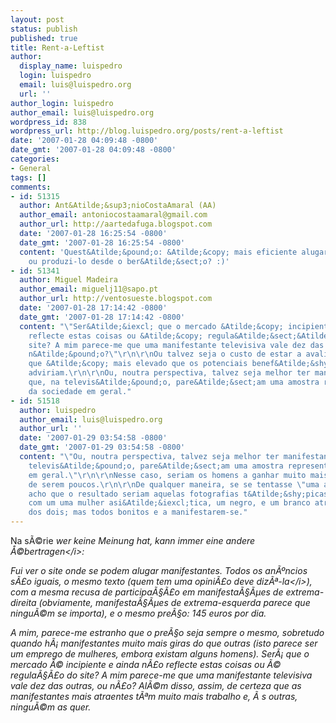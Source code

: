 ```yaml
---
layout: post
status: publish
published: true
title: Rent-a-Leftist
author:
  display_name: luispedro
  login: luispedro
  email: luis@luispedro.org
  url: ''
author_login: luispedro
author_email: luis@luispedro.org
wordpress_id: 838
wordpress_url: http://blog.luispedro.org/posts/rent-a-leftist
date: '2007-01-28 04:09:48 -0800'
date_gmt: '2007-01-28 04:09:48 -0800'
categories:
- General
tags: []
comments:
- id: 51315
  author: Ant&Atilde;&sup3;nioCostaAmaral (AA)
  author_email: antoniocostaamaral@gmail.com
  author_url: http://aartedafuga.blogspot.com
  date: '2007-01-28 16:25:54 -0800'
  date_gmt: '2007-01-28 16:25:54 -0800'
  content: 'Quest&Atilde;&pound;o: &Atilde;&copy; mais eficiente alugar um manifestante
    ou produzi-lo desde o ber&Atilde;&sect;o? :)'
- id: 51341
  author: Miguel Madeira
  author_email: miguelj11@sapo.pt
  author_url: http://ventosueste.blogspot.com
  date: '2007-01-28 17:14:42 -0800'
  date_gmt: '2007-01-28 17:14:42 -0800'
  content: "\"Ser&Atilde;&iexcl; que o mercado &Atilde;&copy; incipiente e ainda n&Atilde;&pound;o
    reflecte estas coisas ou &Atilde;&copy; regula&Atilde;&sect;&Atilde;&pound;o do
    site? A mim parece-me que uma manifestante televisiva vale dez das outras, ou
    n&Atilde;&pound;o?\"\r\n\r\nOu talvez seja o custo de estar a avaliar os manifestantes
    que &Atilde;&copy; mais elevado que os potenciais benef&Atilde;&shy;cios que da&Atilde;&shy;
    adviriam.\r\n\r\nOu, noutra perspectiva, talvez seja melhor ter manifestantes
    que, na televis&Atilde;&pound;o, pare&Atilde;&sect;am uma amostra representativa
    da sociedade em geral."
- id: 51518
  author: luispedro
  author_email: luis@luispedro.org
  author_url: ''
  date: '2007-01-29 03:54:58 -0800'
  date_gmt: '2007-01-29 03:54:58 -0800'
  content: "\"Ou, noutra perspectiva, talvez seja melhor ter manifestantes que, na
    televis&Atilde;&pound;o, pare&Atilde;&sect;am uma amostra representativa da sociedade
    em geral.\"\r\n\r\nNesse caso, seriam os homens a ganhar muito mais, pela virtude
    de serem poucos.\r\n\r\nDe qualquer maneira, se se tentasse \"uma amostra representativa\",
    acho que o resultado seriam aquelas fotografias t&Atilde;&shy;picas de consultora,
    com um uma mulher asi&Atilde;&iexcl;tica, um negro, e um branco atr&Atilde;&iexcl;s
    dos dois; mas todos bonitos e a manifestarem-se."
---
```

<p>Na s&Atilde;&copy;rie <i>wer keine Meinung hat, kann immer eine andere &Aring;&copy;bertragen<&#47;i>:
<p>Fui ver o site onde se podem alugar manifestantes. Todos os an&Atilde;&ordm;ncios s&Atilde;&pound;o iguais, o mesmo texto (<i>quem tem uma opini&Atilde;&pound;o deve diz&Atilde;&ordf;-la<&#47;i>), com a mesma recusa de participa&Atilde;&sect;&Atilde;&pound;o em manifesta&Atilde;&sect;&Atilde;&micro;es de extrema-direita (obviamente, manifesta&Atilde;&sect;&Atilde;&micro;es de extrema-esquerda parece que ningu&Atilde;&copy;m se importa), e o mesmo pre&Atilde;&sect;o: 145 euros por dia.
<p>A mim, parece-me estranho que o pre&Atilde;&sect;o seja sempre o mesmo, sobretudo quando h&Atilde;&iexcl; manifestantes muito mais giras do que outras (isto parece ser um emprego de mulheres, embora existam alguns homens). Ser&Atilde;&iexcl; que o mercado &Atilde;&copy; incipiente e ainda n&Atilde;&pound;o reflecte estas coisas ou &Atilde;&copy; regula&Atilde;&sect;&Atilde;&pound;o do site? A mim parece-me que uma manifestante televisiva vale dez das outras, ou n&Atilde;&pound;o? Al&Atilde;&copy;m disso, assim, de certeza que as manifestantes mais atraentes t&Atilde;&ordf;m muito mais trabalho e, &Atilde;&nbsp;s outras, ningu&Atilde;&copy;m as quer.</p>
